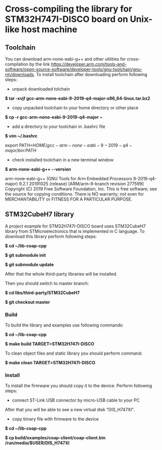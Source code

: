 # Cross-compiling the library for STM32H747I-DISCO board on Unix-like host machine

## Toolchain

You can download arm-none-eabi-g++ and other utilities for cross-compilation by the link https://developer.arm.com/tools-and-software/open-source-software/developer-tools/gnu-toolchain/gnu-rm/downloads.
To install toolchain after downloading perform following steps:
* unpack downloaded tolchain

**$ tar -xvjf gcc-arm-none-eabi-9-2019-q4-major-x86_64-linux.tar.bz2**

* copy unpacked toolchain to your home directory or other place

**$ cp -r gcc-arm-none-eabi-9-2019-q4-major ~**

* add a directory to your toolchain in .bashrc file

**$ vim ~/.bashrc**

export PATH=$HOME/gcc-arm-none-eabi-9-2019-q4-major/bin:$PATH

* check installed toolchain in a new terminal window

**$ arm-none-eabi-g++ --version**

arm-none-eabi-g++ (GNU Tools for Arm Embedded Processors 9-2019-q4-major) 9.2.1 20191025 (release) [ARM/arm-9-branch revision 277599]
Copyright (C) 2019 Free Software Foundation, Inc.
This is free software; see the source for copying conditions.  There is NO
warranty; not even for MERCHANTABILITY or FITNESS FOR A PARTICULAR PURPOSE.

## STM32CubeH7 library

A project example for STM32H747I-DISCO board uses STM32CubeH7 library from STMicroelectronics that is implemented in C language.
To download this library perform following steps:

**$ cd ~/lib-coap-cpp**

**$ git submodule init**

**$ git submodule update**

After that the whole third-party libraries will be installed.

Then you should switch to master branch:

**$ cd libs/third-party/STM32CubeH7**

**$ git checkout master**

### Build

To build the library and examples use following commands:

**$ cd ~/lib-coap-cpp**

**$ make build TARGET=STM32H747I-DISCO**

To clean object files and static library you should perform command:

**$ make clean TARGET=STM32H747I-DISCO**

### Install

To install the firmware you should copy it to the device.
Perform following steps:
* connect ST-Link USB connector by micro-USB cable to your PC

After that you will be able to see a new virtual disk "DIS_H747XI".
* copy binary file with firmware to the device

**$ cd ~/lib-coap-cpp**

**$ cp build/examples/coap-client/coap-client.bin /run/media/$USER/DIS_H747XI**
